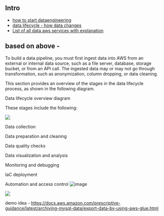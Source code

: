 ## Intro
- [how to start dataengineering](https://docs.aws.amazon.com/prescriptive-guidance/latest/aws-caf-platform-perspective/data-eng.html)
- [data lifecycle - how data changes](https://docs.aws.amazon.com/prescriptive-guidance/latest/modern-data-centric-use-cases/data-lifecycle.html)
- [List of all data aws services with explanation](https://docs.aws.amazon.com/whitepapers/latest/aws-overview/analytics.html)

 ## based on above - 
To build a data pipeline, you must first ingest data into AWS from an external or internal data source, such as a file server, database, storage bucket, or from an API call. The ingested data may or may not go through transformation, such as anonymization, column dropping, or data cleaning.

This section provides an overview of the stages in the data lifecycle process, as shown in the following diagram.

Data lifecycle overview diagram

These stages include the following:

![](https://docs.aws.amazon.com/images/prescriptive-guidance/latest/modern-data-centric-use-cases/images/data_lifecycle_overview.png)

Data collection

Data preparation and cleaning

Data quality checks

Data visualization and analysis

Monitoring and debugging

IaC deployment

Automation and access control
![image](https://github.com/user-attachments/assets/056b95e6-7277-457d-978c-ab2c6d956a8b)

![](https://docs.aws.amazon.com/images/whitepapers/latest/build-e2e-data-driven-applications/images/purpose-built-analytics.png)

demo idea - https://docs.aws.amazon.com/prescriptive-guidance/latest/archiving-mysql-data/export-data-by-using-aws-glue.html

